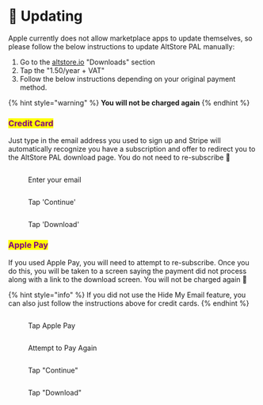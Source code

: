 # 🔼 Updating

Apple currently does not allow marketplace apps to update themselves, so please follow the below instructions to update AltStore PAL manually:

1. Go to the [altstore.io](https://altstore.io/#Downloads) "Downloads" section
2. Tap the "1.50/year + VAT"
3. Follow the below instructions depending on your original payment method.&#x20;

{% hint style="warning" %}
**You will not be charged again**
{% endhint %}

### <mark style="color:purple;">Credit Card</mark>

Just type in the email address you used to sign up and Stripe will automatically recognize you have a subscription and offer to redirect you to the AltStore PAL download page. You do not need to re-subscribe 🙂

<div>

<figure><img src="../.gitbook/assets/IMG_DB82D04060FE-1 2.jpeg" alt=""><figcaption><p>Enter your email</p></figcaption></figure>

 

<figure><img src="../.gitbook/assets/IMG_8638.PNG" alt=""><figcaption><p>Tap 'Continue'</p></figcaption></figure>

 

<figure><img src="../.gitbook/assets/IMG_8639 (1).PNG" alt=""><figcaption><p>Tap 'Download'</p></figcaption></figure>

</div>

### <mark style="color:purple;">Apple Pay</mark>

If you used Apple Pay, you will need to attempt to re-subscribe. Once you do this, you will be taken to a screen saying the payment did not process along with a link to the download screen. You will not be charged again 🙂

{% hint style="info" %}
If you did not use the Hide My Email feature, you can also just follow the instructions above for credit cards.
{% endhint %}

<div>

<figure><img src="../.gitbook/assets/IMG_8641 (1).PNG" alt=""><figcaption><p>Tap Apple Pay</p></figcaption></figure>

 

<figure><img src="../.gitbook/assets/IMG_8640 (1).PNG" alt=""><figcaption><p>Attempt to Pay Again</p></figcaption></figure>

 

<figure><img src="../.gitbook/assets/IMG_8642 (1).PNG" alt=""><figcaption><p>Tap "Continue"</p></figcaption></figure>

 

<figure><img src="../.gitbook/assets/IMG_8639 (1).PNG" alt=""><figcaption><p>Tap "Download"</p></figcaption></figure>

</div>

